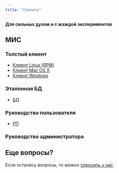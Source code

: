 ```yaml
---
title: "Скачать"
---
```


**Для сильных духом и с жаждой экспериментов**

## МИС


### Толстый клиент 

- [Клиент Linuх (RPM)](https://cloud.mail.ru/public/4fe6233d772a%2FMIS-3.3-55.i686.rpm)
- [Клиент Mac OS X](https://cloud.mail.ru/public/6fa350138482%2FMIS-3.3-55.pkg)
- [Клиент Windows](https://cloud.mail.ru/public/13fee9ee5847%2FMIS-3.3-55.rar)

### Эталонная БД

- [БД](https://cloud.mail.ru/public/b150e55c44b8%2FMIS_DB_reference_14_3.sql.gz) 

### Руководство пользователя

- [РП](https://cloud.mail.ru/public/2691407bc361%2F%D0%9C%D0%98%D0%A1_%D0%A0%D0%9F.pdf)

### Руководство администратора


## Еще вопросы?

Если остались вопросы, то можно [спросить у нас](mailto:sales@hitsl.ru).






